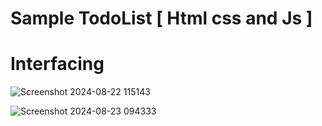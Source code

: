 # Sample TodoList [ Html css and Js ] 

# Interfacing

![Screenshot 2024-08-22 115143](https://github.com/user-attachments/assets/76ac8fc6-ae5a-4314-82c8-7ad16b13412d)


![Screenshot 2024-08-23 094333](https://github.com/user-attachments/assets/1aadca70-505d-4d15-94e3-5b160f186cf1)
